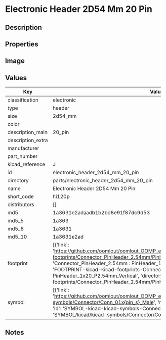 # Electronic Header 2D54 Mm 20 Pin

## Description

## Properties


## Image


## Values

| Key | Value |
| --- | --- |
| classification | electronic |
| type | header |
| size | 2d54_mm |
| color |  |
| description_main | 20_pin |
| description_extra |  |
| manufacturer |  |
| part_number |  |
| kicad_reference | J |
| id | electronic_header_2d54_mm_20_pin |
| directory | parts/electronic_header_2d54_mm_20_pin |
| name | Electronic Header 2D54 Mm 20 Pin |
| short_code | hi120p |
| distributors | [] |
| md5 | 1a3631e2adaadb1b2bd8e91f87dc9d53 |
| md5_5 | 1a363 |
| md5_6 | 1a3631 |
| md5_10 | 1a3631e2ad |
| footprint | [{'link': 'https://github.com/oomlout/oomlout_OOMP_eda_V2/tree/main/FOOTPRINT/kicad/kicad-footprints/Connector_PinHeader_2.54mm/PinHeader_1x20_P2.54mm_Vertical', 'name': 'Connector_PinHeader_2.54mm : PinHeader_1x20_P2.54mm_Vertical', 'id': 'FOOTPRINT-kicad-kicad-footprints-Connector_PinHeader_2.54mm-PinHeader_1x20_P2.54mm_Vertical', 'directory': 'FOOTPRINT/kicad/kicad-footprints/Connector_PinHeader_2.54mm/PinHeader_1x20_P2.54mm_Vertical/'}] |
| symbol | [{'link': 'https://github.com/oomlout/oomlout_OOMP_eda_V2/tree/main/SYMBOL/kicad/kicad-symbols/Connector/Conn_01x{pin_s}_Male', 'name': 'Connector : Conn_01x20_Male', 'id': 'SYMBOL-kicad-kicad-symbols-Connector-Conn_01x20_Male', 'directory': 'SYMBOL/kicad/kicad-symbols/Connector/Conn_01x20_Male/'}] |

## Notes

